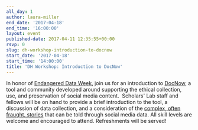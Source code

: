 ```yaml
---
all_day: 1
author: laura-miller
end_date: '2017-04-18'
end_time: '16:00:00'
layout: event
published-date: 2017-04-11 12:35:55+00:00
rsvp: 0
slug: dh-workshop-introduction-to-docnow
start_date: '2017-04-18'
start_time: '14:00:00'
title: 'DH Workshop: Introduction to DocNow'
---
```


In honor of [Endangered Data Week](http://endangereddataweek.org/), join us for an introduction to [DocNow,](http://www.docnow.io/) a tool and community developed around supporting the ethical collection, use, and preservation of social media content.  Scholars' Lab staff and fellows will be on hand to provide a brief introduction to the tool, a discussion of data collection, and a consideration of the [complex, often fraught, stories](https://www.historians.org/publications-and-directories/perspectives-on-history/november-2016/doing-right-online-archivists-shape-an-ethics-for-the-digital-age) that can be told through social media data. All skill levels are welcome and encouraged to attend. Refreshments will be served!
